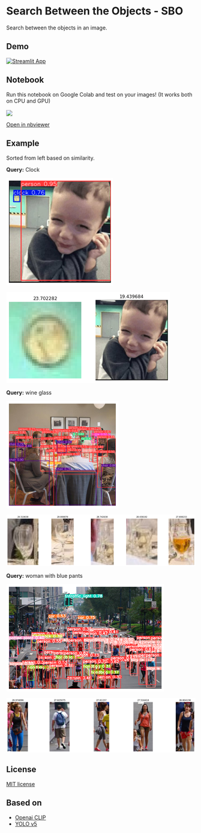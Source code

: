 # Search Between the Objects - SBO

Search between the objects in an image.

## Demo
[![Streamlit App](https://static.streamlit.io/badges/streamlit_badge_black_white.svg)](https://share.streamlit.io/mehrdad-dev/sbo/main)

## Notebook
Run this notebook on Google Colab and test on your images!
(It works both on CPU and GPU)

[<img src="https://colab.research.google.com/assets/colab-badge.svg" align="center">](https://colab.research.google.com/github/mehrdad-dev/SBO/blob/master/notebooks/search_objects_on_images.ipynb)


[Open in nbviewer](https://nbviewer.org/github/mehrdad-dev/SBO/blob/main/notebooks/search_objects_on_images.ipynb#)

## Example
Sorted from left based on similarity.

**Query:** Clock

![Mehrdad Mohammadian](https://raw.githubusercontent.com/mehrdad-dev/SBO/main/test_images/ex1.png)

![Mehrdad Mohammadian](https://raw.githubusercontent.com/mehrdad-dev/SBO/main/test_images/ex1-1.png)

 
**Query:** wine glass

![Mehrdad Mohammadian](https://raw.githubusercontent.com/mehrdad-dev/SBO/main/test_images/ex2.png)

![Mehrdad Mohammadian](https://raw.githubusercontent.com/mehrdad-dev/SBO/main/test_images/ex2-1.png)


**Query:** woman with blue pants

![Mehrdad Mohammadian](https://raw.githubusercontent.com/mehrdad-dev/SBO/main/test_images/ex3.png)

![Mehrdad Mohammadian](https://raw.githubusercontent.com/mehrdad-dev/SBO/main/test_images/ex3-1.png)



## License

[MIT license](https://github.com/mehrdad-dev/SBO/blob/main/LICENSE)

## Based on
- [Openai CLIP](https://pytorch.org/hub/ultralytics_yolov5/)
- [YOLO v5](https://github.com/openai/CLIP)
